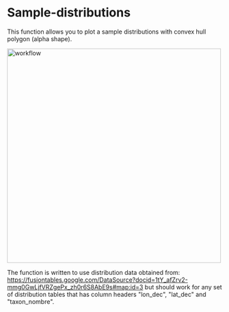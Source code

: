 # Sample-distributions

This function allows you to plot a sample distributions with convex hull polygon (alpha shape).

<img src="https://github.com/StevenVB12/Sample-distributions/issues/1#issue-467579325" alt="workflow" width="500" align="center"></p>


The function is written to use distribution data obtained from: 
https://fusiontables.google.com/DataSource?docid=1tY_afZrv2-mmg0GwLjfVRZgePx_zh0r6S8AbE9s#map:id=3
but should work for any set of distribution tables that has column headers "lon_dec", "lat_dec" and "taxon_nombre".


